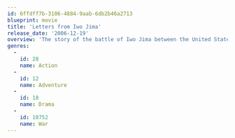 ```yaml
---
id: 6ffdff7b-3106-4884-9aab-6db2b46a2713
blueprint: movie
title: 'Letters from Iwo Jima'
release_date: '2006-12-19'
overview: 'The story of the battle of Iwo Jima between the United States and Imperial Japan during World War II, as told from the perspective of the Japanese who fought it.'
genres:
  -
    id: 28
    name: Action
  -
    id: 12
    name: Adventure
  -
    id: 18
    name: Drama
  -
    id: 10752
    name: War
---
```

